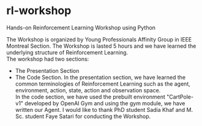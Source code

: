 # rl-workshop
Hands-on Reinforcement Learning Workshop using Python  

The Workshop is organized by Young Professionals Affinity Group in IEEE Montreal Section. The Workshop is lasted 5 hours and we have learned the underlying structure of Reinforcement Learning.  
The workshop had two sections: 
  * The Presentation Section  
  * The Code Section. 
In the presentation section, we have learned the common terminologies of Reinforcement Learning such as the agent, environment, action, state, action and observation space.  
In the code section, we have used the prebuilt environment "CartPole-v1" developed by OpenAI Gym and using the gym module, we have written our Agent. I would like to thank PhD student Sadia Khaf and M. Sc. student Faye Satari for conducting the Workshop.
